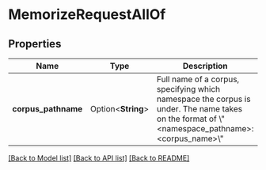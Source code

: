 # MemorizeRequestAllOf

## Properties

Name | Type | Description | Notes
------------ | ------------- | ------------- | -------------
**corpus_pathname** | Option<**String**> | Full name of a corpus, specifying which namespace the corpus is under.  The name takes on the format of \\\"<namespace_pathname>:<corpus_name>\\\" | [optional]

[[Back to Model list]](../README.md#documentation-for-models) [[Back to API list]](../README.md#documentation-for-api-endpoints) [[Back to README]](../README.md)


